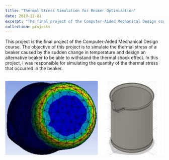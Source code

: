 ```yaml
---
title: "Thermal Stress Simulation for Beaker Optimization"
date: 2019-12-01
excerpt: "The final project of the Computer-Aided Mechanical Design course, focusing on simulating thermal stress in a beaker due to sudden temperature changes and designing a robust alternative. My role centered on quantifying the thermal stress experienced by the beaker.<br/><img src='/images/projects_images/2.png'>"
collection: projects
---
```


This project is the final project of the Computer-Aided Mechanical Design course. The objective of this project is to simulate the thermal stress of a beaker caused by the sudden change in temperature and design an alternative beaker to be able to withstand the thermal shock effect. In this project, I was responsible for simulating the quantity of the thermal stress that occurred in the beaker.

<br/><img src='/images/projects_images/2.png'>